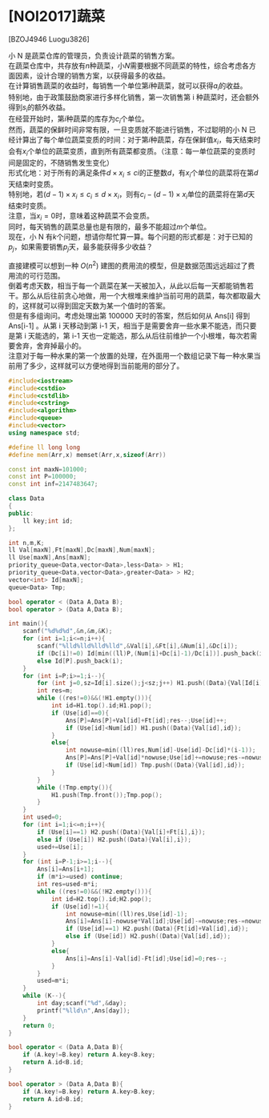 # [NOI2017]蔬菜
[BZOJ4946 Luogu3826]

小 N 是蔬菜仓库的管理员，负责设计蔬菜的销售方案。  
在蔬菜仓库中，共存放有$n$种蔬菜，小$N$需要根据不同蔬菜的特性，综合考虑各方面因素，设计合理的销售方案，以获得最多的收益。  
在计算销售蔬菜的收益时，每销售一个单位第$i$种蔬菜，就可以获得$a _ i$的收益。  
特别地，由于政策鼓励商家进行多样化销售，第一次销售第 i 种蔬菜时，还会额外得到$s _ i$的额外收益。  
在经营开始时，第$i$种蔬菜的库存为$c _ i$个单位。  
然而，蔬菜的保鲜时间非常有限，一旦变质就不能进行销售，不过聪明的小 N 已经计算出了每个单位蔬菜变质的时间：对于第$i$种蔬菜，存在保鲜值$x _ i$，每天结束时会有$x _ i$个单位的蔬菜变质，直到所有蔬菜都变质。（注意：每一单位蔬菜的变质时间是固定的，不随销售发生变化）  
形式化地：对于所有的满足条件$d \times x _ i \leqslant ci$的正整数$d$，有$x _ i$个单位的蔬菜将在第$d$天结束时变质。  
特别地，若$(d - 1) \times x _ i \leqslant c _ i \leqslant d \times x _ i$，则有$c _ i - (d - 1) \times x _ i$单位的蔬菜将在第$d$天结束时变质。  
注意，当$x _ i = 0$时，意味着这种蔬菜不会变质。  
同时，每天销售的蔬菜总量也是有限的，最多不能超过$m$个单位。  
现在，小 N 有$k$个问题，想请你帮忙算一算。每个问题的形式都是：对于已知的$p _ j$，如果需要销售$p _ j$天，最多能获得多少收益？

直接建模可以想到一种 $O(n^2)$ 建图的费用流的模型，但是数据范围远远超过了费用流的可行范围。  
倒着考虑天数，相当于每一个蔬菜在某一天被加入，从此以后每一天都能销售若干。那么从后往前贪心地做，用一个大根堆来维护当前可用的蔬菜，每次都取最大的，这样就可以得到固定天数为某一个值时的答案。  
但是有多组询问。考虑处理出第 100000 天时的答案，然后如何从 Ans[i] 得到 Ans[i-1] 。从第 i 天移动到第 i-1 天，相当于是需要舍弃一些水果不能选，而只要是第 i 天能选的，第 i-1 天也一定能选，那么从后往前维护一个小根堆，每次若需要舍弃，舍弃掉最小的。  
注意对于每一种水果的第一个放置的处理，在外面用一个数组记录下每一种水果当前用了多少，这样就可以方便地得到当前能用的部分了。

```cpp
#include<iostream>
#include<cstdio>
#include<cstdlib>
#include<cstring>
#include<algorithm>
#include<queue>
#include<vector>
using namespace std;

#define ll long long
#define mem(Arr,x) memset(Arr,x,sizeof(Arr))

const int maxN=101000;
const int P=100000;
const int inf=2147483647;

class Data
{
public:
	ll key;int id;
};

int n,m,K;
ll Val[maxN],Ft[maxN],Dc[maxN],Num[maxN];
ll Use[maxN],Ans[maxN];
priority_queue<Data,vector<Data>,less<Data> > H1;
priority_queue<Data,vector<Data>,greater<Data> > H2;
vector<int> Id[maxN];
queue<Data> Tmp;

bool operator < (Data A,Data B);
bool operator > (Data A,Data B);

int main(){
	scanf("%d%d%d",&n,&m,&K);
	for (int i=1;i<=n;i++){
		scanf("%lld%lld%lld%lld",&Val[i],&Ft[i],&Num[i],&Dc[i]);
		if (Dc[i]!=0) Id[min((ll)P,(Num[i]+Dc[i]-1)/Dc[i])].push_back(i);
		else Id[P].push_back(i);
	}
	for (int i=P;i>=1;i--){
		for (int j=0,sz=Id[i].size();j<sz;j++) H1.push((Data){Val[Id[i][j]]+Ft[Id[i][j]],Id[i][j]});
		int res=m;
		while ((res!=0)&&(!H1.empty())){
			int id=H1.top().id;H1.pop();
			if (Use[id]==0){
				Ans[P]=Ans[P]+Val[id]+Ft[id];res--;Use[id]++;
				if (Use[id]<Num[id]) H1.push((Data){Val[id],id});
			}
			else{
				int nowuse=min((ll)res,Num[id]-Use[id]-Dc[id]*(i-1));
				Ans[P]=Ans[P]+Val[id]*nowuse;Use[id]+=nowuse;res-=nowuse;
				if (Use[id]<Num[id]) Tmp.push((Data){Val[id],id});
			}
		}
		while (!Tmp.empty()){
			H1.push(Tmp.front());Tmp.pop();
		}
	}
	int used=0;
	for (int i=1;i<=n;i++){
		if (Use[i]==1) H2.push((Data){Val[i]+Ft[i],i});
		else if (Use[i]) H2.push((Data){Val[i],i});
		used+=Use[i];
	}
	for (int i=P-1;i>=1;i--){
		Ans[i]=Ans[i+1];
		if (m*i>=used) continue;
		int res=used-m*i;
		while ((res!=0)&&(!H2.empty())){
			int id=H2.top().id;H2.pop();
			if (Use[id]!=1){
				int nowuse=min((ll)res,Use[id]-1);
				Ans[i]=Ans[i]-nowuse*Val[id];Use[id]-=nowuse;res-=nowuse;
				if (Use[id]==1) H2.push((Data){Ft[id]+Val[id],id});
				else if (Use[id]) H2.push((Data){Val[id],id});
			}
			else{
				Ans[i]=Ans[i]-Val[id]-Ft[id];Use[id]=0;res--;
			}
		}
		used=m*i;
	}
	while (K--){
		int day;scanf("%d",&day);
		printf("%lld\n",Ans[day]);
	}
	return 0;
}

bool operator < (Data A,Data B){
	if (A.key!=B.key) return A.key<B.key;
	return A.id<B.id;
}

bool operator > (Data A,Data B){
	if (A.key!=B.key) return A.key>B.key;
	return A.id>B.id;
}
```